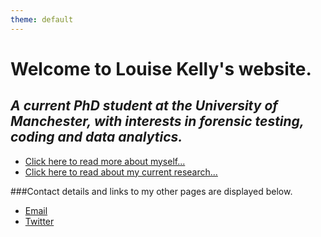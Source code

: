 ```yaml
---
theme: default
---
```


# Welcome to Louise Kelly's website.

## *A current PhD student at the University of Manchester, with interests in forensic testing, coding and data analytics.*

- [Click here to read more about myself...](https://lkelly36.github.io/about)
- [Click here to read about my current research...](https://lkelly36.github.io/research)


###Contact details and links to my other pages are displayed below.
- [Email](mailto:louise.kelly-2@postgrad.manchester.ac.uk)
- [Twitter](https://twitter.com/louisekelly_1)
